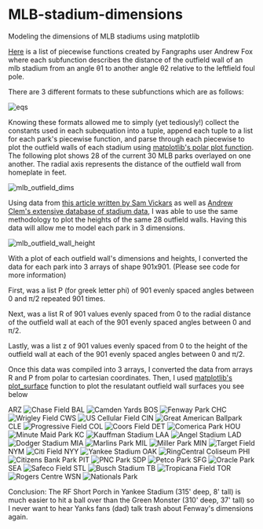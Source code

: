 # MLB-stadium-dimensions
Modeling the dimensions of MLB stadiums using matplotlib

[Here](https://community.fangraphs.com/complete-outfield-dimensions/) is a list of piecewise functions created by Fangraphs user Andrew Fox where each subfunction describes the distance of the outfield wall of an mlb stadium from an angle θ1 to another angle θ2 relative to the leftfield foul pole.

There are 3 different formats to these subfunctions which are as follows:

![eqs](https://user-images.githubusercontent.com/65193347/107449801-38b68080-6b12-11eb-999e-48251c6c9f51.png)

Knowing these formats allowed me to simply (yet tediously!) collect the constants used in each subequation into a tuple, append each tuple to a list for each park's piecewise function, and parse through each piecewise to plot the outfield walls of each stadium using [matplotlib's polar plot function](https://matplotlib.org/3.1.1/api/_as_gen/matplotlib.pyplot.polar.html).
The following plot shows 28 of the current 30 MLB parks overlayed on one another. 
The radial axis represents the distance of the outfield wall from homeplate in feet.

![mlb_outfield_dims](https://user-images.githubusercontent.com/65193347/107464126-93110a80-6b2d-11eb-8766-198d62dfb1fb.png)

Using data from [this article written by Sam Vickars](https://thedataface.com/2019/04/sports/baseballs-irregular-outfields) as well as [Andrew Clem's extensive database of stadium data](http://www.andrewclem.com/Baseball/Stadium_statistics.html), I was able to use the same methodology to plot the heights of the same 28 outfield walls. Having this data will allow me to model each park in 3 dimensions. 

![mlb_outfield_wall_height](https://user-images.githubusercontent.com/65193347/107464130-94dace00-6b2d-11eb-8a76-e4d4dd9d1480.png)

With a plot of each outfield wall's dimensions and heights, I converted the data for each park into 3 arrays of shape 901x901. (Please see code for more information)

First, was a list P (for greek letter phi) of 901 evenly spaced angles between 0 and π/2 repeated 901 times.

Next, was a list R of 901 values evenly spaced from 0 to the radial distance of the outfield wall at each of the 901 evenly spaced angles between 0 and π/2.

Lastly, was a list z of 901 values evenly spaced from 0 to the height of the outfield wall at each of the 901 evenly spaced angles between 0 and π/2.

Once this data was compiled into 3 arrays, I converted the data from arrays R and P from polar to cartesian coordinates. Then, I used [matplotlib's plot_surface](https://matplotlib.org/mpl_toolkits/mplot3d/tutorial.html#surface-plots) function to plot the resulatant outfield wall surfaces you see below 

ARZ
![Chase Field](https://user-images.githubusercontent.com/65193347/107466893-cf933500-6b32-11eb-8393-3f60bd1e9e70.png)
BAL
![Camden Yards](https://user-images.githubusercontent.com/65193347/107466892-cf933500-6b32-11eb-8ad9-c88122b699a8.png)
BOS
![Fenway Park](https://user-images.githubusercontent.com/65193347/107466902-d02bcb80-6b32-11eb-8355-d4f37914a7fb.png)
CHC
![Wrigley Field](https://user-images.githubusercontent.com/65193347/107466888-cf933500-6b32-11eb-836b-fca29ff1de0d.png)
CWS
![US Cellular Field](https://user-images.githubusercontent.com/65193347/107466887-cefa9e80-6b32-11eb-9bc8-076c59c8e317.png)
CIN
![Great American Ballpark](https://user-images.githubusercontent.com/65193347/107466903-d0c46200-6b32-11eb-8ce5-a9b03232a0d3.png)
CLE
![Progressive Field](https://user-images.githubusercontent.com/65193347/107466879-ce620800-6b32-11eb-8b42-c926bf6c9455.png)
COL
![Coors Field](https://user-images.githubusercontent.com/65193347/107466898-d02bcb80-6b32-11eb-832e-6c883e0fde32.png)
DET
![Comerica Park](https://user-images.githubusercontent.com/65193347/107466897-d02bcb80-6b32-11eb-9a79-ee57fbaaafb0.png)
HOU
![Minute Maid Park](https://user-images.githubusercontent.com/65193347/107466908-d15cf880-6b32-11eb-8e25-5da99111461f.png)
KC
![Kauffman Stadium](https://user-images.githubusercontent.com/65193347/107466904-d0c46200-6b32-11eb-927a-034b9a5a6c4d.png)
LAA
![Angel Stadium](https://user-images.githubusercontent.com/65193347/107466890-cf933500-6b32-11eb-9c9d-8e7e49aa58bc.png)
LAD
![Dodger Stadium](https://user-images.githubusercontent.com/65193347/107466899-d02bcb80-6b32-11eb-82ef-e584c801fd7b.png)
MIA
![Marlins Park](https://user-images.githubusercontent.com/65193347/107466905-d0c46200-6b32-11eb-8920-2996ac14963d.png)
MIL
![Miller Park](https://user-images.githubusercontent.com/65193347/107466907-d0c46200-6b32-11eb-98e5-b4343768a6ba.png)
MIN
![Target Field](https://user-images.githubusercontent.com/65193347/107466884-cefa9e80-6b32-11eb-8374-38be8b6fa9cd.png)
NYM
![Citi Field](https://user-images.githubusercontent.com/65193347/107466895-d02bcb80-6b32-11eb-8e1c-44dfd6ff0322.png)
NYY
![Yankee Stadium](https://user-images.githubusercontent.com/65193347/107466889-cf933500-6b32-11eb-9e66-f7028837754a.png)
OAK
![RingCentral Coliseum](https://user-images.githubusercontent.com/65193347/107466880-cefa9e80-6b32-11eb-82bf-360e5b54705b.png)
PHI
![Citizens Bank Park](https://user-images.githubusercontent.com/65193347/107466896-d02bcb80-6b32-11eb-994a-a584623e0338.png)
PIT
![PNC Park](https://user-images.githubusercontent.com/65193347/107466915-d15cf880-6b32-11eb-9131-f0b28ba8781b.png)
SDP
![Petco Park](https://user-images.githubusercontent.com/65193347/107466913-d15cf880-6b32-11eb-9fa3-9cec1916c1eb.png)
SFG
![Oracle Park](https://user-images.githubusercontent.com/65193347/107466912-d15cf880-6b32-11eb-8721-a687d9cbc64f.png)
SEA
![Safeco Field](https://user-images.githubusercontent.com/65193347/107466883-cefa9e80-6b32-11eb-900d-e1d716ac0d7c.png)
STL
![Busch Stadium](https://user-images.githubusercontent.com/65193347/107466891-cf933500-6b32-11eb-8058-d2842e4ef765.png)
TB
![Tropicana Field](https://user-images.githubusercontent.com/65193347/107466885-cefa9e80-6b32-11eb-9187-3a61ada7c4f9.png)
TOR
![Rogers Centre](https://user-images.githubusercontent.com/65193347/107466882-cefa9e80-6b32-11eb-9d32-b1b803916a5e.png)
WSN
![Nationals Park](https://user-images.githubusercontent.com/65193347/107466911-d15cf880-6b32-11eb-8b1a-5f77831a8ef7.png)


Conclusion: The RF Short Porch in Yankee Stadium (315' deep, 8' tall) is much easier to hit a ball over than the Green Monster (310' deep, 37' tall) so I never want to hear Yanks fans (dad) talk trash about Fenway's dimensions again.
